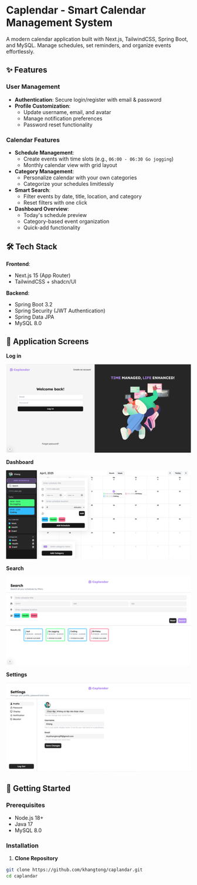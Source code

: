 # Caplendar - Smart Calendar Management System

A modern calendar application built with Next.js, TailwindCSS, Spring Boot, and MySQL. Manage schedules, set reminders, and organize events effortlessly.

## ✨ Features

### User Management

- **Authentication**: Secure login/register with email & password
- **Profile Customization**:
  - Update username, email, and avatar
  - Manage notification preferences
  - Password reset functionality

### Calendar Features

- **Schedule Management**:
  - Create events with time slots (e.g., `06:00 - 06:30 Go jogging`)
  - Monthly calendar view with grid layout
- **Category Management**:
  - Personalize calendar with your own categories
  - Categorize your schedules limitlessly
- **Smart Search**:
  - Filter events by date, title, location, and category
  - Reset filters with one click
- **Dashboard Overview**:
  - Today's schedule preview
  - Category-based event organization
  - Quick-add functionality

## 🛠 Tech Stack

**Frontend**:

- Next.js 15 (App Router)
- TailwindCSS + shadcn/UI

**Backend**:

- Spring Boot 3.2
- Spring Security (JWT Authentication)
- Spring Data JPA
- MySQL 8.0

## 📸 Application Screens

**Log in**

![Login](./screenshots/login.PNG)

**Dashboard**

![Dashboard](./screenshots/dashboard.PNG)

**Search**

![Search](./screenshots/search.PNG)

**Settings**

![Settings](./screenshots/settings.PNG)

## 🚀 Getting Started

### Prerequisites

- Node.js 18+
- Java 17
- MySQL 8.0

### Installation

1. **Clone Repository**

```bash
git clone https://github.com/khangtong/caplandar.git
cd caplandar
```
